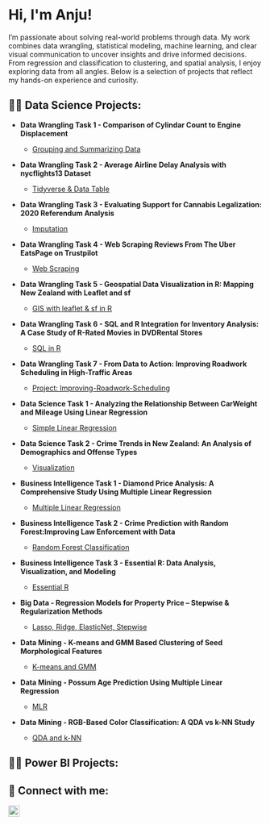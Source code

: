 <h1>Hi, I'm Anju! <br/></h1>
<p> I’m passionate about solving real-world problems through data. My work combines data wrangling, statistical modeling, machine learning, and clear visual communication to uncover insights and drive informed decisions. From regression and classification to clustering, and spatial analysis, I enjoy exploring data from all angles. Below is a selection of projects that reflect my hands-on experience and curiosity.</p>

<h2> 👩‍💻 Data Science Projects:</h2>

- <b>Data Wrangling Task 1 - Comparison of Cylindar Count to Engine Displacement </b>
  - [Grouping and Summarizing Data](https://github.com/AnjuSambasivan93/Cylinders_vs_Displacement)
    
- <b>Data Wrangling Task 2 - Average Airline Delay Analysis with nycflights13 Dataset  </b>
  - [Tidyverse & Data Table](https://github.com/AnjuSambasivan93/Tidyverse-DataTables)
 
- <b>Data Wrangling Task 3 - Evaluating Support for Cannabis Legalization: 2020 Referendum Analysis </b>
  - [Imputation](https://github.com/AnjuSambasivan93/Imputation)

- <b>Data Wrangling Task 4 - Web Scraping Reviews From The Uber EatsPage on Trustpilot </b>
  - [Web Scraping](https://github.com/AnjuSambasivan93/Web-Scraping/tree/main )
    
- <b>Data Wrangling Task 5 - Geospatial Data Visualization in R: Mapping New Zealand with Leaflet and sf </b>
  - [GIS with leaflet & sf in R](https://github.com/AnjuSambasivan93/GIS-with-leaflet-sf-in-R/tree/main)

- <b>Data Wrangling Task 6 - SQL and R Integration for Inventory Analysis: A Case Study of R-Rated Movies in DVDRental Stores </b>
  - [SQL in R](https://github.com/AnjuSambasivan93/SQL-in-R/tree/main)
 
- <b>Data Wrangling Task 7 - From Data to Action: Improving Roadwork Scheduling in High-Traffic Areas </b>
  - [Project: Improving-Roadwork-Scheduling](https://github.com/AnjuSambasivan93/Improving-Roadwork-Scheduling)
 
- <b> Data Science Task 1 - Analyzing the Relationship Between CarWeight and Mileage Using Linear Regression </b>
  - [Simple Linear Regression](https://github.com/AnjuSambasivan93/Linear-Regression/tree/main)
 
- <b> Data Science Task 2 - Crime Trends in New Zealand: An Analysis of Demographics and Offense Types </b>
  - [Visualization](https://github.com/AnjuSambasivan93/Crime-Analysis-in-New-Zealand)
     
- <b> Business Intelligence Task 1 - Diamond Price Analysis: A Comprehensive Study Using Multiple Linear Regression </b>
  - [Multiple Linear Regression](https://github.com/AnjuSambasivan93/Multiple-Linear-Regression/tree/main)

- <b> Business Intelligence Task 2 - Crime Prediction with Random Forest:Improving Law Enforcement with Data </b>
  - [Random Forest Classification](https://github.com/AnjuSambasivan93/Random-Forest-Classification/tree/main)
 
- <b> Business Intelligence Task 3 - Essential R: Data Analysis, Visualization, and Modeling </b>
  - [Essential R](https://github.com/AnjuSambasivan93/R-Essentials/tree/main)

- <b> Big Data - Regression Models for Property Price – Stepwise & Regularization Methods</b>  
  - [Lasso, Ridge, ElasticNet, Stepwise](https://github.com/AnjuSambasivan93/Regression-Models-for-Property-Price-Stepwise-Regularization)

- <b> Data Mining - K-means and GMM Based Clustering of Seed Morphological Features</b>  
  - [K-means and GMM](https://github.com/AnjuSambasivan93/K-means-and-GMM-Based-Clustering-of-Seed-Morphological-Features)

- <b> Data Mining - Possum Age Prediction Using Multiple Linear Regression</b>  
  - [MLR](https://github.com/AnjuSambasivan93/Possum-Age-Prediction-Multiple-Linear-Regression)

- <b> Data Mining - RGB-Based Color Classification: A QDA vs k-NN Study</b>  
  - [QDA and k-NN](https://github.com/AnjuSambasivan93/RGB-Based-Color-Classification-A-QDA-vs-k-NN-Study)

<h2> 👩‍💻 Power BI Projects:</h2>






<h2> 🤳 Connect with me:</h2>


[<img align="left" alt="JoshMadakor | LinkedIn" width="22px" src="https://cdn.jsdelivr.net/npm/simple-icons@v3/icons/linkedin.svg" />][linkedin]



[linkedin]: https://www.linkedin.com/in/anjusambasivan/

<!--
**joshmadakor1/joshmadakor1** is a ✨ _special_ ✨ repository because its `README.md` (this file) appears on your GitHub profile.

Here are some ideas to get you started:

- 🔭 I’m currently working on ...
- 🌱 I’m currently learning ...
- 👯 I’m looking to collaborate on ...
- 🤔 I’m looking for help with ...
- 💬 Ask me about ...
- 📫 How to reach me: ...
- 😄 Pronouns: ...
- ⚡ Fun fact: ...
-->
